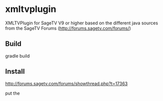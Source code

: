 # xmltvplugin
XMLTVPlugin for SageTV V9 or higher based on the different java sources from the
SageTV Forums (http://forums.sagetv.com/forums/)

## Build
gradle build

## Install
http://forums.sagetv.com/forums/showthread.php?t=17363

put the

